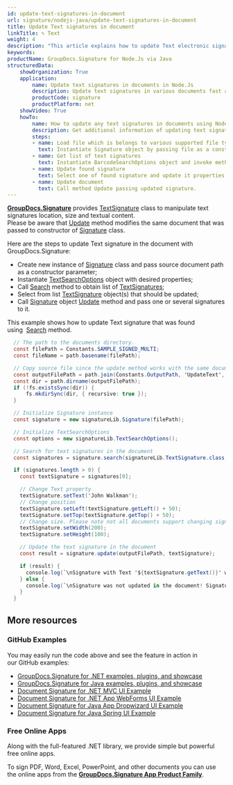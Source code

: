 ```yaml
---
id: update-text-signatures-in-document
url: signature/nodejs-java/update-text-signatures-in-document
title: Update Text signatures in document
linkTitle: ✎ Text
weight: 4
description: "This article explains how to update Text electronic signatures with GroupDocs.Signature API."
keywords: 
productName: GroupDocs.Signature for Node.Js via Java 
structuredData:
    showOrganization: True
    application:    
        name: Update text signatures in documents in Node.Js    
        description: Update text signatures in various documents fast and easily with Node.Js language and GroupDocs.Signature for Node.Js via Java APIs
        productCode: signature
        productPlatform: net 
    showVideo: True
    howTo:
        name: How to update any text signatures in documents using Node.Js 
        description: Get additional information of updating text signatures in documents with Node.Js
        steps:
        - name: Load file which is belongs to various supported file types.
          text: Instantiate Signature object by passing file as a constructor parameter. You may provide either file path or file stream. 
        - name: Get list of text signatures
          text: Instantiate BarcodeSearchOptions object and invoke method Search with it.
        - name: Update found signature
          text: Select one of found signature and update it properties in desirable way.
        - name: Update document
          text: Call method Update passing updated signature.
---
```

[**GroupDocs.Signature**](https://products.groupdocs.com/signature/nodejs-java) provides [TextSignature](https://reference.groupdocs.com/signature/nodejs-java/groupdocs.signature.domain/textsignature) class to manipulate text signatures location, size and textual content.  
Please be aware that [Update](https://reference.groupdocs.com/signature/nodejs-java/groupdocs.signature/signature/update/) method modifies the same document that was passed to constructor of [Signature](https://reference.groupdocs.com/signature/nodejs-java/groupdocs.signature/signature) class.

Here are the steps to update Text signature in the document with GroupDocs.Signature:

* Create new instance of [Signature](https://reference.groupdocs.com/signature/nodejs-java/groupdocs.signature/signature) class and pass source document path as a constructor parameter;
* Instantiate [TextSearchOptions](https://reference.groupdocs.com/signature/nodejs-java/groupdocs.signature.options/textsearchoptions) object with desired properties;
* Call [Search](https://reference.groupdocs.com/signature/nodejs-java/groupdocs.signature/signature/search) method to obtain list of [TextSignatures](https://reference.groupdocs.com/signature/nodejs-java/groupdocs.signature.domain/textsignature);
* Select from list [TextSignature](https://reference.groupdocs.com/signature/nodejs-java/groupdocs.signature.domain/textsignature) object(s) that should be updated;
* Call [Signature](https://reference.groupdocs.com/signature/nodejs-java/groupdocs.signature/signature) object [Update](https://reference.groupdocs.com/signature/nodejs-java/groupdocs.signature/signature/update/) method and pass one or several signatures to it.

This example shows how to update Text signature that was found using  [Search](https://reference.groupdocs.com/signature/nodejs-java/groupdocs.signature/signature/search) method.

```csharp
  // The path to the documents directory.
  const filePath = Constants.SAMPLE_SIGNED_MULTI; 
  const fileName = path.basename(filePath);

  // Copy source file since the update method works with the same document
  const outputFilePath = path.join(Constants.OutputPath, 'UpdateText', fileName);
  const dir = path.dirname(outputFilePath);
  if (!fs.existsSync(dir)) {
      fs.mkdirSync(dir, { recursive: true });
  }

  // Initialize Signature instance
  const signature = new signatureLib.Signature(filePath);

  // Initialize TextSearchOptions
  const options = new signatureLib.TextSearchOptions();

  // Search for text signatures in the document
  const signatures = signature.search(signatureLib.TextSignature.class, options).toArray();

  if (signatures.length > 0) {
    const textSignature = signatures[0];

    // Change Text property
    textSignature.setText('John Walkman');
    // Change position
    textSignature.setLeft(textSignature.getLeft() + 50);
    textSignature.setTop(textSignature.getTop() + 50);
    // Change size. Please note not all documents support changing signature size
    textSignature.setWidth(200);
    textSignature.setHeight(100);

    // Update the text signature in the document
    const result = signature.update(outputFilePath, textSignature);

    if (result) {
      console.log(`\nSignature with Text '${textSignature.getText()}' was updated in the document ['${fileName}'].`);
    } else {
      console.log(`\nSignature was not updated in the document! Signature with Text '${textSignature.getText()}' was not found!`);
    }
  }
```


## More resources

### GitHub Examples

You may easily run the code above and see the feature in action in our GitHub examples:

* [GroupDocs.Signature for .NET 
examples, plugins, and showcase](https://github.com/groupdocs-signature/GroupDocs.Signature-for-.NET)
* [GroupDocs.Signature for Java examples, plugins, and showcase](https://github.com/groupdocs-signature/GroupDocs.Signature-for-Java)
* [Document Signature for .NET MVC UI Example](https://github.com/groupdocs-signature/GroupDocs.Signature-for-.NET-MVC)
* [Document Signature for .NET App WebForms UI Example](https://github.com/groupdocs-signature/GroupDocs.Signature-for-.NET-WebForms)
* [Document Signature for Java App Dropwizard UI Example](https://github.com/groupdocs-signature/GroupDocs.Signature-for-Java-Dropwizard)
* [Document Signature for Java Spring UI Example](https://github.com/groupdocs-signature/GroupDocs.Signature-for-Java-Spring)

### Free Online Apps

Along with the full-featured .NET library, we provide simple but powerful free online apps.

To sign PDF, Word, Excel, PowerPoint, and other documents you can use the online apps from the **[GroupDocs.Signature App Product Family](https://products.groupdocs.app/signature/family)**.